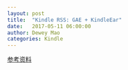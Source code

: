 ```yaml
---
layout: post
title:  "Kindle RSS: GAE + KindleEar"
date:   2017-05-11 06:00:00
author: Dewey Mao
categories: Kindle
---
```


[参考资料](https://kindlefere.com/post/19.html)





